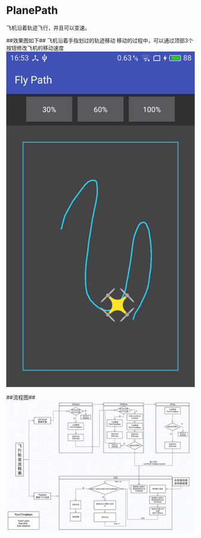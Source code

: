 PlanePath
=========

飞机沿着轨迹飞行，并且可以变速。

##效果图如下##
飞机沿着手指划过的轨迹移动
移动的过程中，可以通过顶部3个按钮修改飞机的移动速度
![](https://raw.githubusercontent.com/Jaelyn5526/PlanePath/master/img/demo.png)

##流程图##
![](https://raw.githubusercontent.com/Jaelyn5526/PlanePath/master/img/lct.png)